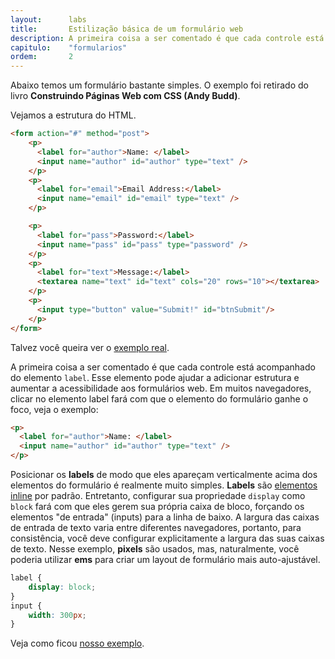 ```yaml
---
layout:      labs
title:       Estilização básica de um formulário web
description: A primeira coisa a ser comentado é que cada controle está acompanhado do elemento label. Esse elemento pode ajudar a adicionar estrutura e aumentar a acessibilidade aos formulários web.
capitulo:    "formularios"
ordem:       2
---
```


Abaixo temos um formulário bastante simples. O exemplo foi retirado do livro __Construindo Páginas Web com CSS (Andy Budd)__.

Vejamos a estrutura do HTML.

```html
<form action="#" method="post">
    <p>
      <label for="author">Name: </label>
      <input name="author" id="author" type="text" />
    </p>
    <p>
      <label for="email">Email Address:</label>
      <input name="email" id="email" type="text" />
    </p>

    <p>
      <label for="pass">Password:</label>
      <input name="pass" id="pass" type="password" />
    </p>
    <p>
      <label for="text">Message:</label>
      <textarea name="text" id="text" cols="20" rows="10"></textarea>
    </p>
    <p>
      <input type="button" value="Submit!" id="btnSubmit"/>
    </p>
</form>
```
Talvez você queira ver o [exemplo real](exemplo-1.html).


A primeira coisa a ser comentado é que cada controle está acompanhado do elemento `label`. Esse elemento pode ajudar a
adicionar estrutura e aumentar a acessibilidade aos formulários web. Em muitos navegadores, clicar no elemento label 
fará com que o elemento do formulário ganhe o foco, veja o exemplo:

```html
<p>
  <label for="author">Name: </label>
  <input name="author" id="author" type="text" />
</p>
```

Posicionar os __labels__ de modo que eles apareçam verticalmente acima dos elementos do formulário é realmente muito simples.
__Labels__ são [elementos inline](/html-css/elementos-inline-block-level/) por padrão. Entretanto, configurar sua propriedade
 `display` como `block` fará com que eles gerem sua própria caixa de bloco, forçando os elementos "de entrada" (inputs)
para a linha de baixo. A largura das caixas de entrada de texto varia entre diferentes navegadores, portanto, para
consistência, você deve configurar explicitamente a largura das suas caixas de texto. Nesse exemplo, __pixels__ são usados,
mas, naturalmente, você poderia utilizar __ems__ para criar um layout de formulário mais auto-ajustável.

```css
label {
    display: block;
}
input {
    width: 300px;
}
```

Veja como ficou [nosso exemplo](exemplo-2.html).
 
